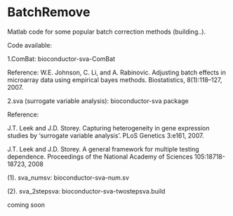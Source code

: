 # BatchRemove
Matlab code for some popular batch correction methods (building..).

Code available:

1.ComBat:  bioconductor-sva-ComBat 

Reference: W.E. Johnson, C. Li, and A. Rabinovic. Adjusting batch effects in microarray data using empirical bayes methods. Biostatistics, 8(1):118–127, 2007.
         
2.sva (surrogate variable analysis): bioconductor-sva package

Reference: 

J.T. Leek and J.D. Storey. Capturing heterogeneity in gene expression studies by ‘surrogate variable analysis’. PLoS Genetics 3:e161, 2007.

J.T. Leek and J.D. Storey. A general framework for multiple testing dependence. Proceedings of the National Academy of Sciences 105:18718-18723, 2008

(1). sva_numsv: bioconductor-sva-num.sv

(2). sva_2stepsva: bioconductor-sva-twostepsva.build

coming soon
